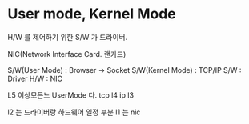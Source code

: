 # User mode, Kernel Mode
H/W 를 제어하기 위한 S/W 가 드라이버.

NIC(Network Interface Card. 랜카드)

S/W(User Mode) : Browser -> Socket
S/W(Kernel Mode) : TCP/IP
S/W : Driver
H/W : NIC

L5 이상모든느 UserMode 다.
tcp l4
ip l3


l2 는 드라이버랑 하드웨어 일정 부분
l1 는 nic